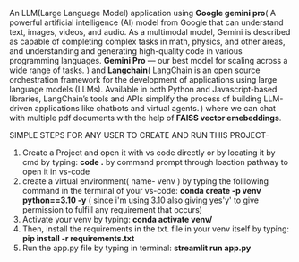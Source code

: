 An LLM(Large Language Model) application using **Google gemini pro**( A powerful artificial intelligence (AI) model from Google that can understand text, images, videos, and audio. As a multimodal model, Gemini is described as capable of completing complex tasks in math, physics, and other areas, 
and understanding and generating high-quality code in various programming languages. **Gemini Pro** — our best model for scaling across a wide range of tasks. ) 
and 
**Langchain**( LangChain is an open source orchestration framework for the development of applications using large language models (LLMs). 
Available in both Python and Javascript-based libraries, LangChain’s tools and APIs simplify the process of building LLM-driven applications like chatbots and virtual agents. ) 
where we can chat with multiple pdf documents with the help of **FAISS vector emebeddings**.

SIMPLE STEPS FOR ANY USER TO CREATE AND RUN THIS PROJECT-

  1.  Create a Project and open it with vs code directly or by locating it by cmd by typing: **code .** by command prompt through loaction pathway to open it in vs-code
  2.  create a virtual environment( name- venv ) by typing the folllowing command in the terminal of your vs-code: **conda create -p venv python==3.10 -y** ( since i'm using 3.10 also giving yes'y' to give permission to fulfill any requirement that occurs)
  3.  Activate your venv by typing: **conda activate venv/**
  4.  Then, install the requirements in the txt. file in your venv itself by typing: **pip install -r requirements.txt**
  5.  Run the app.py file by typing in terminal: **streamlit run app.py**
